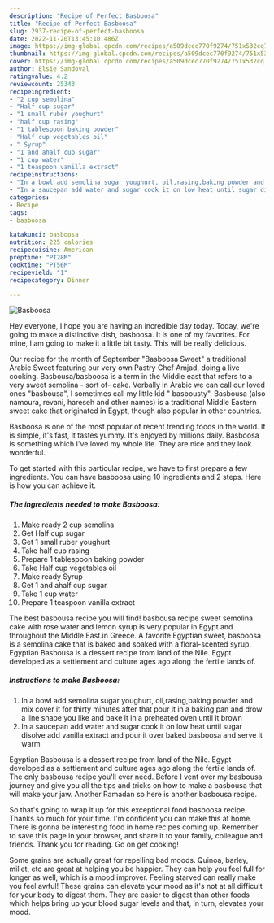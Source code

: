 ```yaml
---
description: "Recipe of Perfect Basboosa"
title: "Recipe of Perfect Basboosa"
slug: 2937-recipe-of-perfect-basboosa
date: 2022-11-20T13:45:10.486Z
image: https://img-global.cpcdn.com/recipes/a509dcec770f9274/751x532cq70/basboosa-recipe-main-photo.jpg
thumbnail: https://img-global.cpcdn.com/recipes/a509dcec770f9274/751x532cq70/basboosa-recipe-main-photo.jpg
cover: https://img-global.cpcdn.com/recipes/a509dcec770f9274/751x532cq70/basboosa-recipe-main-photo.jpg
author: Elsie Sandoval
ratingvalue: 4.2
reviewcount: 25343
recipeingredient:
- "2 cup semolina"
- "Half cup sugar"
- "1 small ruber youghurt"
- "half cup rasing"
- "1 tablespoon baking powder"
- "Half cup vegetables oil"
- " Syrup"
- "1 and ahalf cup sugar"
- "1 cup water"
- "1 teaspoon vanilla extract"
recipeinstructions:
- "In a bowl add semolina sugar youghurt, oil,rasing,baking powder and mix cover it for thirty minutes after that pour it in a baking pan and drow a line shape you like and bake it in a preheated oven until it brown"
- "In a saucepan add water and sugar cook it on low heat until sugar disolve add vanilla extract and pour it over baked basboosa and serve it warm"
categories:
- Recipe
tags:
- basboosa

katakunci: basboosa 
nutrition: 225 calories
recipecuisine: American
preptime: "PT28M"
cooktime: "PT56M"
recipeyield: "1"
recipecategory: Dinner

---
```



![Basboosa](https://img-global.cpcdn.com/recipes/a509dcec770f9274/751x532cq70/basboosa-recipe-main-photo.jpg)

Hey everyone, I hope you are having an incredible day today. Today, we're going to make a distinctive dish, basboosa. It is one of my favorites. For mine, I am going to make it a little bit tasty. This will be really delicious.

Our recipe for the month of September &#34;Basboosa Sweet&#34; a traditional Arabic Sweet featuring our very own Pastry Chef Amjad, doing a live cooking. Basbousa/basboosa is a term in the Middle east that refers to a very sweet semolina - sort of- cake. Verbally in Arabic we can call our loved ones &#34;basbousa&#34;, I sometimes call my little kid &#34; basbousty&#34;. Basbousa (also namoura, revani, hareseh and other names) is a traditional Middle Eastern sweet cake that originated in Egypt, though also popular in other countries.

Basboosa is one of the most popular of recent trending foods in the world. It is simple, it's fast, it tastes yummy. It's enjoyed by millions daily. Basboosa is something which I've loved my whole life. They are nice and they look wonderful.


To get started with this particular recipe, we have to first prepare a few ingredients. You can have basboosa using 10 ingredients and 2 steps. Here is how you can achieve it.

<!--inarticleads1-->

##### The ingredients needed to make Basboosa:

1. Make ready 2 cup semolina
1. Get Half cup sugar
1. Get 1 small ruber youghurt
1. Take half cup rasing
1. Prepare 1 tablespoon baking powder
1. Take Half cup vegetables oil
1. Make ready  Syrup
1. Get 1 and ahalf cup sugar
1. Take 1 cup water
1. Prepare 1 teaspoon vanilla extract


The best basbousa recipe you will find! basbousa recipe sweet semolina cake with rose water and lemon syrup is very popular in Egypt and throughout the Middle East.in Greece. A favorite Egyptian sweet, basboosa is a semolina cake that is baked and soaked with a floral-scented syrup. Egyptian Basbousa is a dessert recipe from land of the Nile. Egypt developed as a settlement and culture ages ago along the fertile lands of. 

<!--inarticleads2-->

##### Instructions to make Basboosa:

1. In a bowl add semolina sugar youghurt, oil,rasing,baking powder and mix cover it for thirty minutes after that pour it in a baking pan and drow a line shape you like and bake it in a preheated oven until it brown
1. In a saucepan add water and sugar cook it on low heat until sugar disolve add vanilla extract and pour it over baked basboosa and serve it warm


Egyptian Basbousa is a dessert recipe from land of the Nile. Egypt developed as a settlement and culture ages ago along the fertile lands of. The only basbousa recipe you&#39;ll ever need. Before I vent over my basbousa journey and give you all the tips and tricks on how to make a basbousa that will make your jaw. Another Ramadan so here is another basbousa recipe. 

So that's going to wrap it up for this exceptional food basboosa recipe. Thanks so much for your time. I'm confident you can make this at home. There is gonna be interesting food in home recipes coming up. Remember to save this page in your browser, and share it to your family, colleague and friends. Thank you for reading. Go on get cooking!

Some grains are actually great for repelling bad moods. Quinoa, barley, millet, etc are great at helping you be happier. They can help you feel full for longer as well, which is a mood improver. Feeling starved can really make you feel awful! These grains can elevate your mood as it's not at all difficult for your body to digest them. They are easier to digest than other foods which helps bring up your blood sugar levels and that, in turn, elevates your mood.
